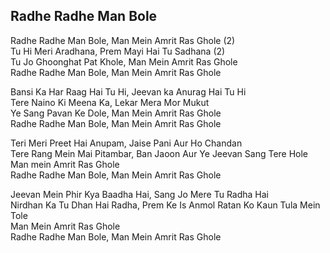 ## Radhe Radhe Man Bole

Radhe Radhe Man Bole, Man Mein Amrit Ras Ghole (2)  
Tu Hi Meri Aradhana, Prem Mayi Hai Tu Sadhana (2)  
Tu Jo Ghoonghat Pat Khole, Man Mein Amrit Ras Ghole  
Radhe Radhe Man Bole, Man Mein Amrit Ras Ghole

Bansi Ka Har Raag Hai Tu Hi, Jeevan ka Anurag Hai Tu Hi  
Tere Naino Ki Meena Ka, Lekar Mera Mor Mukut  
Ye Sang Pavan Ke Dole, Man Mein Amrit Ras Ghole  
Radhe Radhe Man Bole, Man Mein Amrit Ras Ghole

Teri Meri Preet Hai Anupam, Jaise Pani Aur Ho Chandan  
Tere Rang Mein Mai Pitambar, Ban Jaoon Aur Ye Jeevan Sang Tere Hole  
Man mein Amrit Ras Ghole  
Radhe Radhe Man Bole, Man Mein Amrit Ras Ghole

Jeevan Mein Phir Kya Baadha Hai, Sang Jo Mere Tu Radha Hai  
Nirdhan Ka Tu Dhan Hai Radha, Prem Ke Is Anmol Ratan Ko Kaun Tula Mein Tole  
Man Mein Amrit Ras Ghole  
Radhe Radhe Man Bole, Man Mein Amrit Ras Ghole

